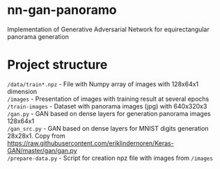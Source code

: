 # nn-gan-panoramo
Implementation of Generative Adversarial Network for equirectangular panorama generation


# Project structure

`/data/train*.npz` - File with Numpy array of images with 128x64x1 dimension  
`/images` - Presentation of images with training result at several epochs  
`/train-images` - Dataset with panorama images (jpg) with 640x320x3  
`/gan.py` - GAN based on dense layers for generation panorama images 128x64x1  
`/gan_src.py` - GAN based on dense layers for MNIST digits generation 28x28x1. Copy from https://raw.githubusercontent.com/eriklindernoren/Keras-GAN/master/gan/gan.py  
`/prepare-data.py` - Script for creation npz file with images from `/images`  
